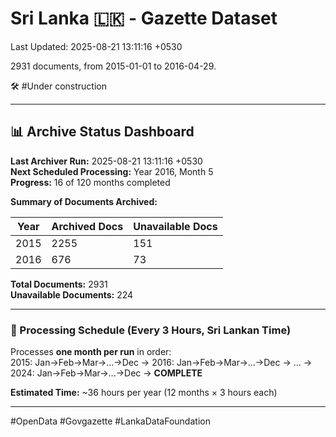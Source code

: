 # Sri Lanka 🇱🇰 - Gazette Dataset

Last Updated: 2025-08-21 13:11:16 +0530

2931 documents, from 2015-01-01 to 2016-04-29.

🛠️ #Under construction

---

## 📊 Archive Status Dashboard

**Last Archiver Run:** 2025-08-21 13:11:16 +0530  
**Next Scheduled Processing:** Year 2016, Month 5  
**Progress:** 16 of 120 months completed

**Summary of Documents Archived:**

| Year | Archived Docs | Unavailable Docs |
|------|---------------|-----------------|
| 2015 | 2255 | 151 |
| 2016 | 676 | 73 |

**Total Documents:** 2931  
**Unavailable Documents:** 224 

---

### 🔄 Processing Schedule (Every 3 Hours, Sri Lankan Time)
Processes **one month per run** in order:  
2015: Jan→Feb→Mar→...→Dec → 2016: Jan→Feb→Mar→...→Dec → ... → 2024: Jan→Feb→Mar→...→Dec → **COMPLETE**

**Estimated Time:** ~36 hours per year (12 months × 3 hours each)

---
#OpenData #Govgazette #LankaDataFoundation

